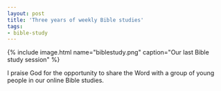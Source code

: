 ```yaml
---
layout: post
title: 'Three years of weekly Bible studies'
tags:
- bible-study
---
```


{% include image.html name="biblestudy.png" caption="Our last Bible study session" %}

I praise God for the opportunity to share the Word with a group of young people in our online Bible studies. 